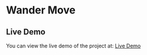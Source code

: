 # Wander Move

## Live Demo

You can view the live demo of the project at: [Live Demo](https://wonder-ib0r.onrender.com)
